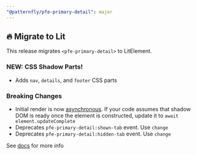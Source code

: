 ```yaml
---
"@patternfly/pfe-primary-detail": major
---
```


## 🔥 Migrate to Lit

This release migrates `<pfe-primary-detail>` to LitElement.

### NEW: CSS Shadow Parts!
- Adds `nav`, `details`, and `footer` CSS parts

### Breaking Changes
- Initial render is now [asynchronous](https://lit.dev/docs/components/lifecycle/#reactive-update-cycle).
  If your code assumes that shadow DOM is ready once the element is constructed, update it to `await element.updateComplete`
- Deprecates `pfe-primary-detail:shown-tab` event. Use `change`
- Deprecates `pfe-primary-detail:hidden-tab` event. Use `change`

See [docs](https://patternflyelements.org/components/primary-detail/) for more info
